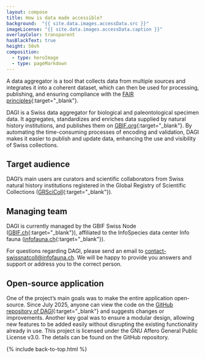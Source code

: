 ```yaml
---
layout: compose
title: How is data made accessible?
background:  "{{ site.data.images.accessData.src }}"
imageLicense: "{{ site.data.images.accessData.caption }}"
overlayColor: transparent
hasBlackText: true
height: 50vh
composition:
  - type: heroImage
  - type: pageMarkdown
---
```


A data aggregator is a tool that collects data from multiple sources and integrates it into a coherent dataset, which can then be used for processing, publishing, and ensuring compliance with the [FAIR principles](https://www.go-fair.org/fair-principles/){:target="_blank"}.
<br>

DAGI is a Swiss data aggregator for biological and paleontological specimen data. It aggregates, standardizes and enriches data supplied by natural history institutions, and publishes them on [GBIF.org](https://www.gbif.org/){:target="_blank"}. By automating the time-consuming processes of encoding and validation, DAGI makes it easier to publish and update data, enhancing the use and visibility of Swiss collections.

## Target audience

DAGI’s main users are curators and scientific collaborators from Swiss natural history institutions registered in the Global Registry of Scientific Collections ([GRSciColl](https://scientific-collections.gbif.org/){:target="_blank"}).

## Managing team

DAGI is currently managed by the GBIF Swiss Node ([GBIF.ch](https://www.gbif.org/country/CH/summary){:target="_blank"}), affiliated to the InfoSpecies data center Info fauna ([infofauna.ch](https://www.infofauna.ch/fr#gsc.tab=0){:target="_blank"}).

For questions regarding DAGI, please send an email to [contact-swissnatcoll@infofauna.ch](mailto:contact-swissnatcoll@infofauna.ch). We will be happy to provide you answers and support or address you to the correct person.
<br>

## Open-source application

One of the project’s main goals was to make the entire application open-source. Since July 2025, anyone can view the code on the [GitHub repository of DAGI](https://github.com/zebbra/data_aggregator/tree/develop){:target="_blank"} and suggests changes or improvements. Another key goal was to ensure a modular design, allowing new features to be added easily without disrupting the existing functionality already in use.
This project is licensed under the GNU Affero General Public License v3.0. The details can be found on the GitHub repository.

{% include back-to-top.html %}

